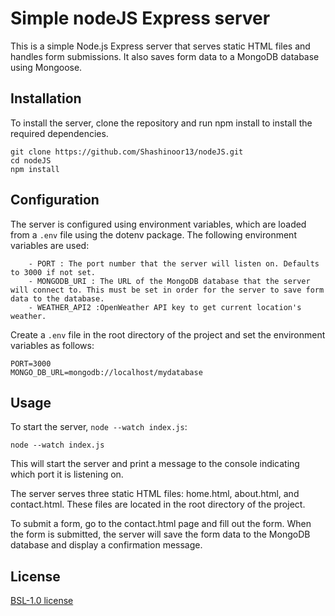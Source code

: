# Simple nodeJS Express server

This is a simple Node.js Express server that serves static HTML files and handles form submissions. It also saves form data to a MongoDB database using Mongoose.

## Installation

To install the server, clone the repository and run npm install to install the required dependencies.

```
git clone https://github.com/Shashinoor13/nodeJS.git
cd nodeJS
npm install
```

## Configuration

The server is configured using environment variables, which are loaded from a `.env` file using the dotenv package. The following environment variables are used:

```
    - PORT : The port number that the server will listen on. Defaults to 3000 if not set.
    - MONGODB_URI : The URL of the MongoDB database that the server will connect to. This must be set in order for the server to save form data to the database.
    - WEATHER_API2 :OpenWeather API key to get current location's weather.
```

Create a `.env` file in the root directory of the project and set the environment variables as follows:

```
PORT=3000
MONGO_DB_URL=mongodb://localhost/mydatabase
```

## Usage

To start the server, `node --watch index.js`:

```
node --watch index.js
```

This will start the server and print a message to the console indicating which port it is listening on.

The server serves three static HTML files: home.html, about.html, and contact.html. These files are located in the root directory of the project.

To submit a form, go to the contact.html page and fill out the form. When the form is submitted, the server will save the form data to the MongoDB database and display a confirmation message.

## License

[BSL-1.0 license](https://github.com/Shashinoor13/nodeJS/blob/main/LICENSE)
